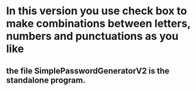 # In this version you use check box to make combinations between letters, numbers and punctuations as you like
## the file SimplePasswordGeneratorV2 is the standalone program.
